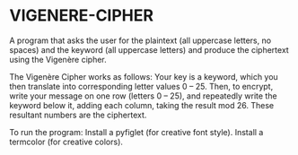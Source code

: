 # VIGENERE-CIPHER
A program that asks the user for the plaintext (all uppercase letters, no spaces) and the keyword (all uppercase letters) and produce the ciphertext using the Vigenère cipher. 
     
The Vigenère Cipher works as follows:
Your key is a keyword, which you then translate into corresponding letter values 0 – 25. Then, to encrypt, write your message on one row (letters 0 – 25), and repeatedly write the keyword below it, adding each column, taking the result mod 26. These resultant numbers are the ciphertext.

To run the program:
     Install a pyfiglet (for creative font style).
     Install a termcolor (for creative colors).
